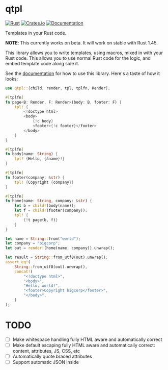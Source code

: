 qtpl
====

[![Rust](https://github.com/daaku/qtpl/workflows/Rust/badge.svg)](https://github.com/daaku/qtpl/actions?query=workflow%3ARust)
[![Crates.io](https://img.shields.io/crates/v/qtpl)](https://crates.io/crates/qtpl)
[![Documentation](https://docs.rs/qtpl/badge.svg)](https://docs.rs/qtpl)

Templates in your Rust code.

**NOTE**: This currently works on beta. It will work on stable with Rust 1.45.

This library allows you to write templates, using macros, mixed in with your
Rust code. This allows you to use normal Rust code for the logic, and embed
template code along side it.

See the [documentation](https://docs.rs/qtpl) for how to use this library.
Here's a taste of how it looks:

```rust
use qtpl::{child, render, tpl, tplfn, Render};

#[tplfn]
fn page<B: Render, F: Render>(body: B, footer: F) {
    tpl! {
        <!doctype html>
        <body>
            {!c body}
            <footer>{!c footer}</footer>
        </body>
    }
}

#[tplfn]
fn body(name: String) {
    tpl! {Hello, {&name}!}
}

#[tplfn]
fn footer(company: &str) {
    tpl! {Copyright {company}}
}

#[tplfn]
fn home(name: String, company: &str) {
    let b = child!(body(name));
    let f = child!(footer(company));
    tpl! {
        {!t page(b, f)}
    }
}

let name = String::from("world");
let company = "bigcorp";
let out = render!(home(name, company)).unwrap();

let result = String::from_utf8(out).unwrap();
assert_eq!(
    String::from_utf8(out).unwrap(),
    concat!(
        "<!doctype html>",
        "<body>",
        "Hello, world!",
        "<footer>Copyright bigcorp</footer>",
        "</body>",
    )
);
```

TODO
====

- [ ] Make whitespace handling fully HTML aware and automatically correct
- [ ] Make default escaping fully HTML aware and automatically correct: content, attributes, JS, CSS, etc
- [ ] Automatically quote braced attributes
- [ ] Support automatic JSON inside <script>
- [ ] Document pattern for passing children to tplfn
- [ ] `child!` should support inline `tpl!` style
- [ ] Support more formatting directives
- [ ] Support methods in addition to functions in `tplfn`
- [ ] Support `async`/`await` functions (needs anything special?)
- [ ] Support blocks inside string literals (maybe?)
